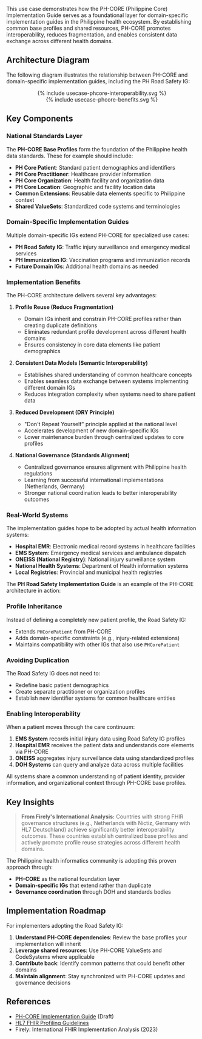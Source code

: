 <style>
/* Container centers inline content */
.svg-wrap {
  max-width: 100%;
  overflow: hidden;
  text-align: center; /* center smaller images without forcing them to grow */
}

/* Keep intrinsic size (no upscaling), allow downscaling to fit width,
   but constrain very tall/large images by viewport height so they don't stretch the page. */
.svg-wrap svg {
  display: inline-block;
  vertical-align: middle;
  max-width: 100%;       /* allow downscaling to container width */
  height: auto !important; 
  box-sizing: border-box;
}
</style>
This use case demonstrates how the PH-CORE (Philippine Core) Implementation Guide serves as a foundational layer for domain-specific implementation guides in the Philippine health ecosystem. By establishing common base profiles and shared resources, PH-CORE promotes interoperability, reduces fragmentation, and enables consistent data exchange across different health domains.

## Architecture Diagram

The following diagram illustrates the relationship between PH-CORE and domain-specific implementation guides, including the PH Road Safety IG:

<div class="svg-wrap">
{% include usecase-phcore-interoperability.svg %}
</div>

<div class="svg-wrap">
{% include usecase-phcore-benefits.svg %}
</div>

## Key Components

### National Standards Layer
The **PH-CORE Base Profiles** form the foundation of the Philippine health data standards. These for example should include:
- **PH Core Patient**: Standard patient demographics and identifiers
- **PH Core Practitioner**: Healthcare provider information
- **PH Core Organization**: Health facility and organization data
- **PH Core Location**: Geographic and facility location data
- **Common Extensions**: Reusable data elements specific to Philippine context
- **Shared ValueSets**: Standardized code systems and terminologies

### Domain-Specific Implementation Guides
Multiple domain-specific IGs extend PH-CORE for specialized use cases:
- **PH Road Safety IG**: Traffic injury surveillance and emergency medical services
- **PH Immunization IG**: Vaccination programs and immunization records
- **Future Domain IGs**: Additional health domains as needed

### Implementation Benefits

The PH-CORE architecture delivers several key advantages:

1. **Profile Reuse (Reduce Fragmentation)**
   - Domain IGs inherit and constrain PH-CORE profiles rather than creating duplicate definitions
   - Eliminates redundant profile development across different health domains
   - Ensures consistency in core data elements like patient demographics

2. **Consistent Data Models (Semantic Interoperability)**
   - Establishes shared understanding of common healthcare concepts
   - Enables seamless data exchange between systems implementing different domain IGs
   - Reduces integration complexity when systems need to share patient data

3. **Reduced Development (DRY Principle)**
   - "Don't Repeat Yourself" principle applied at the national level
   - Accelerates development of new domain-specific IGs
   - Lower maintenance burden through centralized updates to core profiles

4. **National Governance (Standards Alignment)**
   - Centralized governance ensures alignment with Philippine health regulations
   - Learning from successful international implementations (Netherlands, Germany)
   - Stronger national coordination leads to better interoperability outcomes

### Real-World Systems

The implementation guides hope to be adopted by actual health information systems:
- **Hospital EMR**: Electronic medical record systems in healthcare facilities
- **EMS System**: Emergency medical services and ambulance dispatch
- **ONEISS (National Registry)**: National injury surveillance system
- **National Health Systems**: Department of Health information systems
- **Local Registries**: Provincial and municipal health registries

The **PH Road Safety Implementation Guide** is an example of the PH-CORE architecture in action:

### Profile Inheritance
Instead of defining a completely new patient profile, the Road Safety IG:
- Extends `PHCorePatient` from PH-CORE
- Adds domain-specific constraints (e.g., injury-related extensions)
- Maintains compatibility with other IGs that also use `PHCorePatient`

### Avoiding Duplication
The Road Safety IG does not need to:
- Redefine basic patient demographics
- Create separate practitioner or organization profiles
- Establish new identifier systems for common healthcare entities

### Enabling Interoperability
When a patient moves through the care continuum:
1. **EMS System** records initial injury data using Road Safety IG profiles
2. **Hospital EMR** receives the patient data and understands core elements via PH-CORE
3. **ONEISS** aggregates injury surveillance data using standardized profiles
4. **DOH Systems** can query and analyze data across multiple facilities

All systems share a common understanding of patient identity, provider information, and organizational context through PH-CORE base profiles.

## Key Insights

> **From Firely's International Analysis:**
> Countries with strong FHIR governance structures (e.g., Netherlands with Nictiz, Germany with HL7 Deutschland) achieve significantly better interoperability outcomes. These countries establish centralized base profiles and actively promote profile reuse strategies across different health domains.

The Philippine health informatics community is adopting this proven approach through:
- **PH-CORE** as the national foundation layer
- **Domain-specific IGs** that extend rather than duplicate
- **Governance coordination** through DOH and standards bodies

## Implementation Roadmap

For implementers adopting the Road Safety IG:

1. **Understand PH-CORE dependencies**: Review the base profiles your implementation will inherit
2. **Leverage shared resources**: Use PH-CORE ValueSets and CodeSystems where applicable
3. **Contribute back**: Identify common patterns that could benefit other domains
4. **Maintain alignment**: Stay synchronized with PH-CORE updates and governance decisions

## References

- [PH-CORE Implementation Guide](https://build.fhir.org/ig/UP-Manila-SILab/PH-CORE/) (Draft)
- [HL7 FHIR Profiling Guidelines](https://www.hl7.org/fhir/profiling.html)
- Firely: International FHIR Implementation Analysis (2023)

